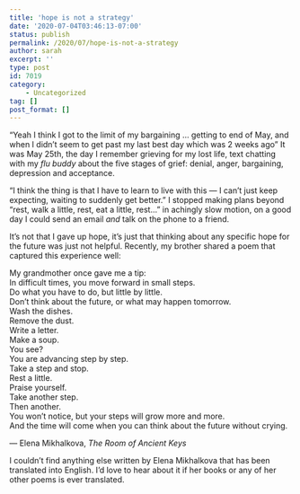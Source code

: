 ```yaml
---
title: 'hope is not a strategy'
date: '2020-07-04T03:46:13-07:00'
status: publish
permalink: /2020/07/hope-is-not-a-strategy
author: sarah
excerpt: ''
type: post
id: 7019
category:
    - Uncategorized
tag: []
post_format: []
---
```

“Yeah I think I got to the limit of my bargaining … getting to end of May, and when I didn’t seem to get past my last best day which was 2 weeks ago” It was May 25th, the day I remember grieving for my lost life, text chatting with my *flu buddy* about the five stages of grief: denial, anger, bargaining, depression and acceptance.

“I think the thing is that I have to learn to live with this — I can’t just keep expecting, waiting to suddenly get better.” I stopped making plans beyond “rest, walk a little, rest, eat a little, rest…” in achingly slow motion, on a good day I could send an email *and* talk on the phone to a friend.

It’s not that I gave up hope, it’s just that thinking about any specific hope for the future was just not helpful. Recently, my brother shared a poem that captured this experience well:

My grandmother once gave me a tip:  
In difficult times, you move forward in small steps.  
Do what you have to do, but little by little.  
Don’t think about the future, or what may happen tomorrow.  
Wash the dishes.  
Remove the dust.  
Write a letter.  
Make a soup.  
You see?  
You are advancing step by step.  
Take a step and stop.  
Rest a little.  
Praise yourself.  
Take another step.  
Then another.  
You won’t notice, but your steps will grow more and more.  
And the time will come when you can think about the future without crying.

— Elena Mikhalkova, *The Room of Ancient Keys*

I couldn’t find anything else written by Elena Mikhalkova that has been translated into English. I’d love to hear about it if her books or any of her other poems is ever translated.